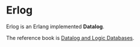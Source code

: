 Erlog
=====

Erlog is an Erlang implemented **Datalog**.

The reference book is [Datalog and Logic Databases](https://www.amazon.com/Datalog-Databases-Synthesis-Lectures-Management/dp/1627051139).